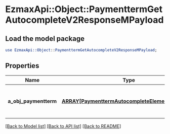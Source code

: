 # EzmaxApi::Object::PaymenttermGetAutocompleteV2ResponseMPayload

## Load the model package
```perl
use EzmaxApi::Object::PaymenttermGetAutocompleteV2ResponseMPayload;
```

## Properties
Name | Type | Description | Notes
------------ | ------------- | ------------- | -------------
**a_obj_paymentterm** | [**ARRAY[PaymenttermAutocompleteElementResponse]**](PaymenttermAutocompleteElementResponse.md) | An array of Paymentterm autocomplete element response. | 

[[Back to Model list]](../README.md#documentation-for-models) [[Back to API list]](../README.md#documentation-for-api-endpoints) [[Back to README]](../README.md)


